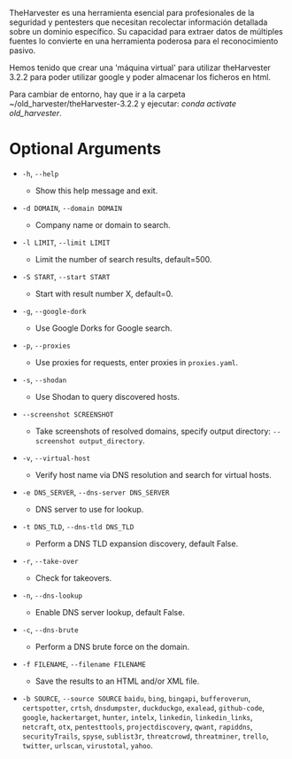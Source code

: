 TheHarvester es una herramienta esencial para profesionales de la seguridad y pentesters que necesitan recolectar información detallada sobre un dominio específico. Su capacidad para extraer datos de múltiples fuentes lo convierte en una herramienta poderosa para el reconocimiento pasivo.

Hemos tenido que crear una 'máquina virtual' para utilizar theHarvester 3.2.2 para poder utilizar google y poder almacenar los ficheros en html.

Para cambiar de entorno, hay que ir a la carpeta ~/old_harvester/theHarvester-3.2.2 y ejecutar: *conda activate old_harvester*.

# Optional Arguments

- `-h`, `--help`
  - Show this help message and exit.

- `-d DOMAIN`, `--domain DOMAIN`
  - Company name or domain to search.

- `-l LIMIT`, `--limit LIMIT`
  - Limit the number of search results, default=500.

- `-S START`, `--start START`
  - Start with result number X, default=0.

- `-g`, `--google-dork`
  - Use Google Dorks for Google search.

- `-p`, `--proxies`
  - Use proxies for requests, enter proxies in `proxies.yaml`.

- `-s`, `--shodan`
  - Use Shodan to query discovered hosts.

- `--screenshot SCREENSHOT`
  - Take screenshots of resolved domains, specify output directory: `--screenshot output_directory`.

- `-v`, `--virtual-host`
  - Verify host name via DNS resolution and search for virtual hosts.

- `-e DNS_SERVER`, `--dns-server DNS_SERVER`
  - DNS server to use for lookup.

- `-t DNS_TLD`, `--dns-tld DNS_TLD`
  - Perform a DNS TLD expansion discovery, default False.

- `-r`, `--take-over`
  - Check for takeovers.

- `-n`, `--dns-lookup`
  - Enable DNS server lookup, default False.

- `-c`, `--dns-brute`
  - Perform a DNS brute force on the domain.

- `-f FILENAME`, `--filename FILENAME`
  - Save the results to an HTML and/or XML file.

- `-b SOURCE`, `--source SOURCE`
    `baidu`, `bing`, `bingapi`, `bufferoverun`, `certspotter`, `crtsh`, `dnsdumpster`,
    `duckduckgo`, `exalead`, `github-code`, `google`, `hackertarget`, `hunter`, `intelx`,
    `linkedin`, `linkedin_links`, `netcraft`, `otx`, `pentesttools`, `projectdiscovery`,
    `qwant`, `rapiddns`, `securityTrails`, `spyse`, `sublist3r`, `threatcrowd`, `threatminer`,
    `trello`, `twitter`, `urlscan`, `virustotal`, `yahoo`.


